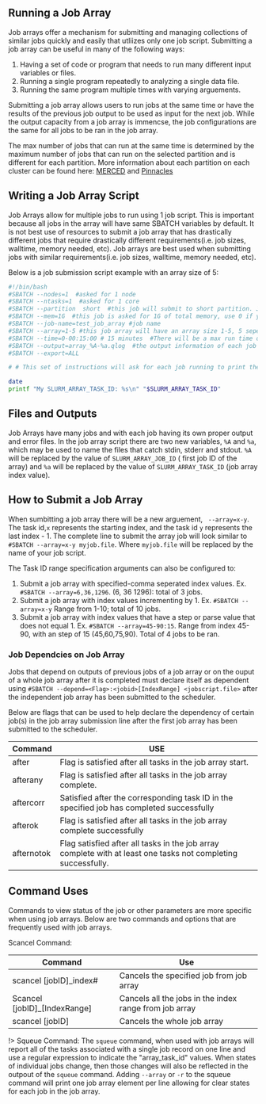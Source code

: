 ## Running a Job Array  <!-- {docsify-ignore} -->
Job arrays offer a mechanism for submitting and managing collections of similar jobs quickly and easily that utliizes only one job script. Submitting a job array can be useful in many of the following ways: 

1. Having a set of code or program that needs to run many different input variables or files. 
2. Running a single program repeatedly to analyzing a single data file.
3. Running the same program multiple times with varying arguements.

Submitting a job array allows users to run jobs at the same time or have the results of the previous job output to be used as input for the next job. While the output capacity from a job array is immencse, the job configurations are the same for all jobs to be ran in the job array. 

The max number of jobs that can run at the same time is determined by the maximum number of jobs that can run on the selected partition and is different for each partition. More information about each partition on each cluster can be found here: [MERCED](get_started.md) and [Pinnacles](p_get_started.md)


## Writing a Job Array Script  <!-- {docsify-ignore} -->
Job Arrays allow for multiple jobs to run using 1 job script. This is important because all jobs in the array will have same SBATCH variables by default. It is not best use of resources to submit a job array that has drastically different jobs that require drastically different requirements(i.e. job sizes, walltime, memory needed, etc). Job arrays are best used when submitting jobs with similar requirements(i.e. job sizes, walltime, memory needed, etc).

Below is a job submission script example with an array size of 5:

```bash
#!/bin/bash
#SBATCH --nodes=1  #asked for 1 node
#SBATCH --ntasks=1  #asked for 1 core
#SBATCH --partition  short  #this job will submit to short partition. Job array job limit will be limited to 12 jobs on this partition based on maximum job submit limits.
#SBATCH --mem=1G  #this job is asked for 1G of total memory, use 0 if you want to use entire node memory
#SBATCH --job-name=test_job_array #job name
#SBATCH --array=1-5 #this job array will have an array size 1-5, 5 seperate jobs will run.
#SBATCH --time=0-00:15:00 # 15 minutes  #There will be a max run time of 15 mins for this job array to run
#SBATCH --output=array_%A-%a.qlog  #the output information of each job running will put into its respective qlog file listed as: array_JOB_ID-TASK_ID.qlog
#SBATCH --export=ALL

# # This set of instructions will ask for each job running to print the date and then it's task ID

date
printf "My SLURM_ARRAY_TASK_ID: %s\n" "$SLURM_ARRAY_TASK_ID"
```




## Files and Outputs  <!-- {docsify-ignore} -->
Job Arrays have many jobs and with each job having its own proper output and error files. In the job array script there are two new variables,  `%A` and `%a`, which may be used to name the files that catch stdin, stderr and stdout. `%A` will be replaced by the value of `SLURM_ARRAY_JOB_ID` ( first job ID of the array) and `%a` will be replaced by the value of `SLURM_ARRAY_TASK_ID` (job array index value).


## How to Submit a Job Array   <!-- {docsify-ignore} -->

When sumbitting a job array there will be a new arguement, ` --array=x-y`. The task id,`x` represents the starting index, and  the task id `y` represents the last index - 1. The complete line to submit the array job will look similar to `#SBATCH --array=x-y myjob.file`. Where `myjob.file` will be replaced by the name of your job script. 

The Task ID range specification arguments can also be configured to:

1. Submit a job array with specified-comma seperated index values. Ex. `#SBATCH --array=6,36,1296`. (6, 36 1296): total of 3 jobs.
2. Submit a job array with index values incrementing by 1. Ex. `#SBATCH --array=x-y` Range from 1-10; total of 10 jobs. 
3. Submit a job array with index values that have a step or parse value that does not equal 1. Ex. `#SBATCH --array=45-90:15`. Range from index 45-90, with an step of 15 (45,60,75,90). Total of 4 jobs to be ran. 

### Job Dependcies on Job Array   <!-- {docsify-ignore} -->
Jobs that depend on outputs of previous jobs of a job array or on the ouput of a whole job array after it is completed must declare itself as dependent using `#SBATCH --depend=<Flag>:<jobid>[IndexRange] <jobscript.file>` after the independent job array has been submitted to the scheduler. 

Below are flags that can be used to help declare the dependency of certain job(s) in the job array submission line after the first job array has been submitted to the scheduler. 

|Command | USE |
| --------| --------------- |
| after  | Flag is satisfied after all tasks in the job array start. | 
| afterany | Flag is satisfied after all tasks in the job array complete.|
| aftercorr | Satisfied after the corresponding task ID in the specified job has completed successfully | 
| afterok  | Flag is satisfied after all tasks in the job array complete successfully | 
| afternotok | Flag satisfied after all tasks in the job array complete with at least one tasks not completing successfully. | 

## Command Uses  <!-- {docsify-ignore} -->

Commands to view status of the job or other parameters are more specific when using job arrays. Below are two commands and options that are frequently used with job arrays. 

Scancel Command: 

| Command | Use |
| -------------------| ----------------------------|
| scancel [jobID]_index# | Cancels the specified job from job array |
| Scancel [jobID]_[IndexRange] | Cancels all the jobs in the index range from job array |
| scancel [jobID] | Cancels the whole job array |


!> Squeue Command: 
The `squeue` command, when used with job arrays will report all of the tasks associated with a single job record on one line and use a regular expression to indicate the "array_task_id" values. When states of individual jobs change, then those changes will also be reflected in the outpout of the `squeue` command.  Adding `--array` or `-r` to the squeue command will print one job array element per line allowing for clear states for each job in the job array.



